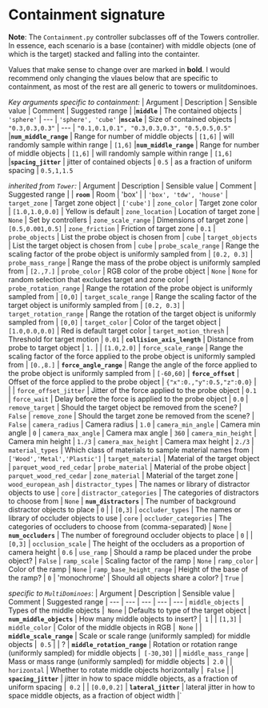 # Containment signature

**Note**: The `Containment.py` controller subclasses off of the Towers controller. In essence, each scenario is a base (container) with 
middle objects (one of which is the target) stacked and falling into the containter.

Values that make sense to change over are marked in **bold**.
I would recommend only changing the vlaues below that are specific to containment, as most of the rest are all generic to towers or mulitdominoes.

*Key arguments specific to containment:*
| Argument | Description | Sensible value | Comment | Suggested range |
|**`middle`** | The contained objects | `'sphere'` | --- | `'sphere', 'cube'`
|**`mscale`** | Size of contained objects | `"0.3,0.3,0.3"` | --- | `"0.1,0.1,0.1", "0.3,0.3,0.3", "0.5,0.5,0.5"`
|**`num_middle_range`** | Range for number of middle objects | `[1,6]` | will randomly sample within range | `[1,6]`
|**`num_middle_range`** | Range for number of middle objects | `[1,6]` | will randomly sample within range | `[1,6]`
|**`spacing_jitter`** | jitter of contained objects | `0.5` | as a fraction of uniform spacing | `0.5,1,1.5`

*inherited from `Tower`:*
| Argument | Description | Sensible value | Comment | Suggested range |
| **`room`** | Room   | 'box'  | | `'box', 'tdw', 'house'`
| `target_zone` | Target zone object | `['cube']` 
| `zone_color` | Target zone color | `[1.0,1.0,0.0]` |  Yellow is default
| `zone_location` | Location of target zone | `None` | Set by controllers
| `zone_scale_range` | Dimensions of target zone | `[0.5,0.001,0.5]` 
| `zone_friction` | Friction of target zone | `0.1`
| `probe_objects` | List the probe object is chosen from | `cube`
| `target_objects` | List the target object is chosen from | `cube`
| `probe_scale_range` | Range the scaling factor of the probe object is uniformly sampled from | `[0.2, 0.3]`
| `probe_mass_range` | Range the mass of the probe object is uniformly sampled from | `[2.,7.]`
| `probe_color` | RGB color of the probe object | `None` | `None` for random selection that excludes target and zone color
| `probe_rotation_range` | Range the rotation of the probe object is uniformly sampled from  | `[0,0]`
| `target_scale_range` | Range the scaling factor of the target object is uniformly sampled from | `[0.2, 0.3]`
| `target_rotation_range` | Range the rotation of the target object is uniformly sampled from | `[0,0]`
| `target_color` | Color of the target object | `[1.0,0.0,0.0]` | Red is default target color
| `target_motion_thresh` | Threshold for target motion  | `0.01`
| **`collision_axis_length`** | Distance from probe to target object | `1.` | | `[1.0,2.0]`
| `force_scale_range` | Range the scaling factor of the force applied to the probe object is uniformly sampled from | `[0.,8.]`
| **`force_angle_range`** | Range the angle of the force applied to the probe object is uniformly sampled from | `[-60,60]`
| **`force_offset`** | Offset of the force applied to the probe object | `{"x":0.,"y":0.5,"z":0.0}` | | 
| `force_offset_jitter` | Jitter of the force applied to the probe object | `0.1`
| `force_wait` | Delay before the force is applied to the probe object | `0.0`
| `remove_target` | Should the target object be removed from the scene? | `False`
| `remove_zone` | Should the target zone be removed from the scene? | `False`
| `camera_radius` | Camera radius | `1.0`
| `camera_min_angle` | Camera min angle | `0`
| `camera_max_angle` | Camera max angle | `360`
| `camera_min_height` | Camera min height | `1./3`
| `camera_max_height` | Camera max height | `2./3`
| `material_types` | Which class of materials to sample material names from | `['Wood','Metal','Plastic']`
| `target_material` | Material of the target object | `parquet_wood_red_cedar`
| `probe_material` | Material of the probe object | `parquet_wood_red_cedar`
| `zone_material` | Material of the target zone | `wood_european_ash`
| `distractor_types` | The names or library of distractor objects to use | `core`
| `distractor_categories` | The categories of distractors to choose from | `None`
| **`num_distractors`** | The number of background distractor objects to place | `0` | | `[0,3]`
| `occluder_types` | The names or library of occluder objects to use | `core`
| `occluder_categories` | The categories of occluders to choose from (comma-separated) | `None`
| **`num_occluders`** | The number of foreground occluder objects to place | `0` | | `[0,3]`
| `occlusion_scale` | The height of the occluders as a proportion of camera height | `0.6`
| `use_ramp` | Should a ramp be placed under the probe object? | `False`
| `ramp_scale` | Scaling factor of the ramp | `None`
| `ramp_color` | Color of the ramp | `None`
| `ramp_base_height_range` | Height of the base of the ramp? | `0`
| 'monochrome' | Should all objects share a color? | `True` | 


*specific to `MultiDominoes`*:
| Argument | Description | Sensible value | Comment | Suggested range |
--- | --- | --- | --- | ---
| `middle_objects` | Types of the middle objects  |` None` | Defaults to type of the target object
| **`num_middle_objects`** |  How many middle objects to insert? |` 1` | | `[1,3]`
| `middle_color` | Color of the middle objects in RGB |` None` |
| **`middle_scale_range`** | Scale or scale range (uniformly sampled) for middle objects |` 0.5` | | ?
| **`middle_rotation_range`** | Rotation or rotation range (uniformly sampled) for middle objects |` [-30,30]` |
| `middle_mass_range` | Mass or mass range (uniformly sampled) for middle objects |` 2.0` |
| `horizontal` | Whether to rotate middle objects horizontally  |` False` |
| **`spacing_jitter`** | jitter in how to space middle objects, as a fraction of uniform spacing |` 0.2` | | `[0.0,0.2]`
| **`lateral_jitter`** | lateral jitter in how to space middle objects, as a fraction of object width |` 
